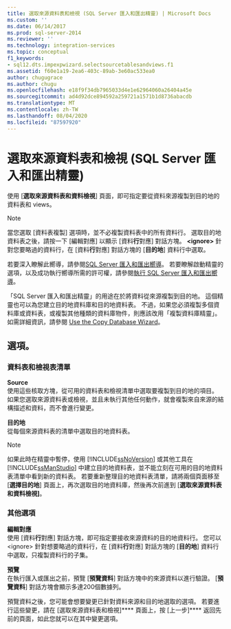 ```yaml
---
title: 選取來源資料表和檢視 (SQL Server 匯入和匯出精靈) | Microsoft Docs
ms.custom: ''
ms.date: 06/14/2017
ms.prod: sql-server-2014
ms.reviewer: ''
ms.technology: integration-services
ms.topic: conceptual
f1_keywords:
- sql12.dts.impexpwizard.selectsourcetablesandviews.f1
ms.assetid: f60e1a19-2ea6-403c-89ab-3e60ac533ea0
author: chugugrace
ms.author: chugu
ms.openlocfilehash: e18f9f34db7965033d4e1e62964060a26404a45e
ms.sourcegitcommit: ad4d92dce894592a259721a1571b1d8736abacdb
ms.translationtype: MT
ms.contentlocale: zh-TW
ms.lasthandoff: 08/04/2020
ms.locfileid: "87597920"
---
```

# <a name="select-source-tables-and-views-sql-server-import-and-export-wizard"></a>選取來源資料表和檢視 (SQL Server 匯入和匯出精靈)
  使用 [**選取來源資料表和資料檢視**] 頁面，即可指定要從資料來源複製到目的地的資料表和 views。  
  
> [!NOTE]  
>  當您選取 [資料表複製] 選項時，並不必複製資料表中的所有資料行。 選取目的地資料表之後，請按一下 [編輯對應] 以顯示 [資料**行**對應] 對話方塊。 **\<ignore>** 針對您要略過的資料行，在 [資料**行**對應] 對話方塊的 [**目的地**] 資料行中選取。  
  
 若要深入瞭解此嚮導，請參閱[SQL Server 匯入和匯出嚮導](import-and-export-data-with-the-sql-server-import-and-export-wizard.md)。 若要瞭解啟動精靈的選項，以及成功執行嚮導所需的許可權，請參閱[執行 SQL Server 匯入和匯出嚮導](start-the-sql-server-import-and-export-wizard.md)。  
  
 「SQL Server 匯入和匯出精靈」的用途在於將資料從來源複製到目的地。 這個精靈也可以為您建立目的地資料庫和目的地資料表。 不過，如果您必須複製多個資料庫或資料表，或複製其他種類的資料庫物件，則應該改用「複製資料庫精靈」。 如需詳細資訊，請參閱 [Use the Copy Database Wizard](../../relational-databases/databases/use-the-copy-database-wizard.md)。  
  
## <a name="options"></a>選項。  
  
### <a name="tables-and-views-list"></a>資料表和檢視表清單  
 **Source**  
 使用這些核取方塊，從可用的資料表和檢視清單中選取要複製到目的地的項目。 如果您選取來源資料表或檢視，並且未執行其他任何動作，就會複製來自來源的結構描述和資料，而不會進行變更。  
  
 **目的地**  
 從每個來源資料表的清單中選取目的地資料表。  
  
> [!NOTE]  
>  如果此時在精靈中暫停，使用 [!INCLUDE[ssNoVersion](../../includes/ssnoversion-md.md)] 或其他工具在 [!INCLUDE[ssManStudio](../../includes/ssmanstudio-md.md)] 中建立目的地資料表，並不能立刻在可用的目的地資料表清單中看到新的資料表。 若要重新整理目的地資料表清單，請將兩個頁面移至 [**選擇目的地**] 頁面上，再次選取目的地資料庫，然後再次前進到 [**選取來源資料表和資料檢視]**。  
  
### <a name="other-options"></a>其他選項  
 **編輯對應**  
 使用 [資料**行**對應] 對話方塊，即可指定要接收來源資料的目的地資料行。 您可以 \<ignore> 針對想要略過的資料行，在 [資料**行**對應] 對話方塊的 [**目的地**] 資料行中選取，只複製資料行的子集。  
  
 **預覽**  
 在執行匯入或匯出之前，預覽 [**預覽資料**] 對話方塊中的來源資料以進行驗證。 [**預覽資料**] 對話方塊會顯示多達200個數據列。  
  
 預覽資料之後，您可能會想要變更已針對資料來源和目的地選取的選項。 若要進行這些變更，請在 [選取來源資料表和檢視]**** 頁面上，按 [上一步]**** 返回先前的頁面，如此您就可以在其中變更選項。  
  
  
